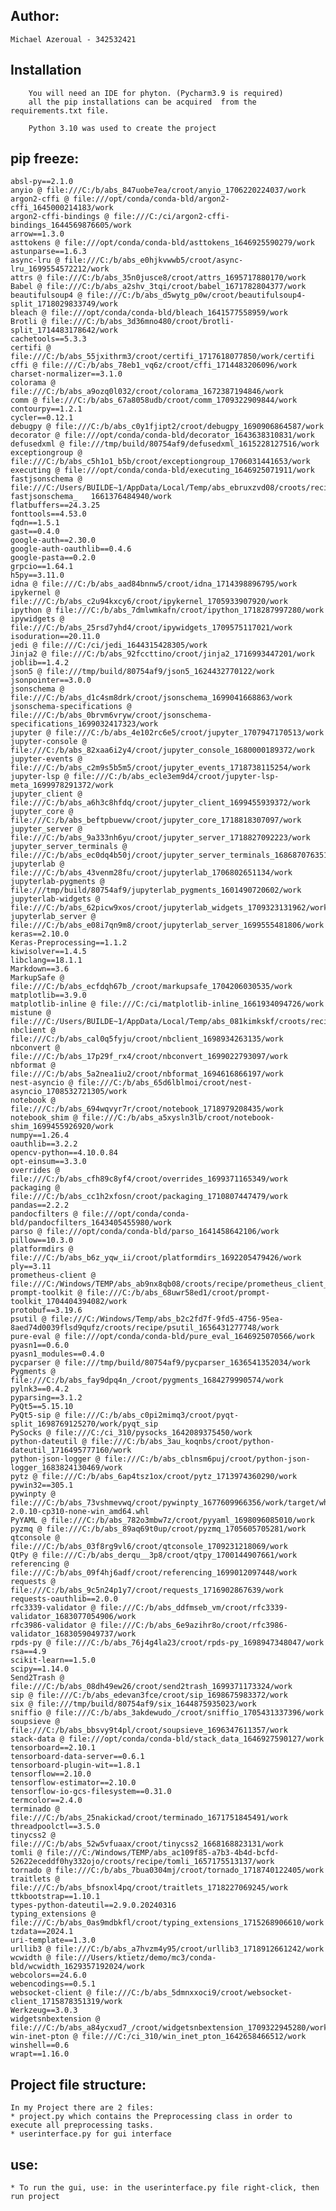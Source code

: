 ## Author:
	Michael Azeroual - 342532421


## Installation
    	You will need an IDE for phyton. (Pycharm3.9 is required)
    	all the pip installations can be acquired  from the requirements.txt file.

    	Python 3.10 was used to create the project


## pip freeze:
	absl-py==2.1.0
	anyio @ file:///C:/b/abs_847uobe7ea/croot/anyio_1706220224037/work
	argon2-cffi @ file:///opt/conda/conda-bld/argon2-cffi_1645000214183/work
	argon2-cffi-bindings @ file:///C:/ci/argon2-cffi-bindings_1644569876605/work
	arrow==1.3.0
	asttokens @ file:///opt/conda/conda-bld/asttokens_1646925590279/work
	astunparse==1.6.3
	async-lru @ file:///C:/b/abs_e0hjkvwwb5/croot/async-lru_1699554572212/work
	attrs @ file:///C:/b/abs_35n0jusce8/croot/attrs_1695717880170/work
	Babel @ file:///C:/b/abs_a2shv_3tqi/croot/babel_1671782804377/work
	beautifulsoup4 @ file:///C:/b/abs_d5wytg_p0w/croot/beautifulsoup4-split_1718029833749/work
	bleach @ file:///opt/conda/conda-bld/bleach_1641577558959/work
	Brotli @ file:///C:/b/abs_3d36mno480/croot/brotli-split_1714483178642/work
	cachetools==5.3.3
	certifi @ file:///C:/b/abs_55jxithrm3/croot/certifi_1717618077850/work/certifi
	cffi @ file:///C:/b/abs_78eb1_vq6z/croot/cffi_1714483206096/work
	charset-normalizer==3.1.0
	colorama @ file:///C:/b/abs_a9ozq0l032/croot/colorama_1672387194846/work
	comm @ file:///C:/b/abs_67a8058udb/croot/comm_1709322909844/work
	contourpy==1.2.1
	cycler==0.12.1
	debugpy @ file:///C:/b/abs_c0y1fjipt2/croot/debugpy_1690906864587/work
	decorator @ file:///opt/conda/conda-bld/decorator_1643638310831/work
	defusedxml @ file:///tmp/build/80754af9/defusedxml_1615228127516/work
	exceptiongroup @ file:///C:/b/abs_c5h1o1_b5b/croot/exceptiongroup_1706031441653/work
	executing @ file:///opt/conda/conda-bld/executing_1646925071911/work
	fastjsonschema @ file:///C:/Users/BUILDE~1/AppData/Local/Temp/abs_ebruxzvd08/croots/recipe/python-fastjsonschema_	1661376484940/work
	flatbuffers==24.3.25
	fonttools==4.53.0
	fqdn==1.5.1
	gast==0.4.0
	google-auth==2.30.0
	google-auth-oauthlib==0.4.6
	google-pasta==0.2.0
	grpcio==1.64.1
	h5py==3.11.0
	idna @ file:///C:/b/abs_aad84bnnw5/croot/idna_1714398896795/work
	ipykernel @ file:///C:/b/abs_c2u94kxcy6/croot/ipykernel_1705933907920/work
	ipython @ file:///C:/b/abs_7dmlwmkafn/croot/ipython_1718287997280/work
	ipywidgets @ file:///C:/b/abs_25rsd7yhd4/croot/ipywidgets_1709575117021/work
	isoduration==20.11.0
	jedi @ file:///C:/ci/jedi_1644315428305/work
	Jinja2 @ file:///C:/b/abs_92fccttino/croot/jinja2_1716993447201/work
	joblib==1.4.2
	json5 @ file:///tmp/build/80754af9/json5_1624432770122/work
	jsonpointer==3.0.0
	jsonschema @ file:///C:/b/abs_d1c4sm8drk/croot/jsonschema_1699041668863/work
	jsonschema-specifications @ file:///C:/b/abs_0brvm6vryw/croot/jsonschema-specifications_1699032417323/work
	jupyter @ file:///C:/b/abs_4e102rc6e5/croot/jupyter_1707947170513/work
	jupyter-console @ file:///C:/b/abs_82xaa6i2y4/croot/jupyter_console_1680000189372/work
	jupyter-events @ file:///C:/b/abs_c2m9s5b5m5/croot/jupyter_events_1718738115254/work
	jupyter-lsp @ file:///C:/b/abs_ecle3em9d4/croot/jupyter-lsp-meta_1699978291372/work
	jupyter_client @ file:///C:/b/abs_a6h3c8hfdq/croot/jupyter_client_1699455939372/work
	jupyter_core @ file:///C:/b/abs_beftpbuevw/croot/jupyter_core_1718818307097/work
	jupyter_server @ file:///C:/b/abs_9a333nh6yu/croot/jupyter_server_1718827092223/work
	jupyter_server_terminals @ file:///C:/b/abs_ec0dq4b50j/croot/jupyter_server_terminals_1686870763512/work
	jupyterlab @ file:///C:/b/abs_43venm28fu/croot/jupyterlab_1706802651134/work
	jupyterlab-pygments @ file:///tmp/build/80754af9/jupyterlab_pygments_1601490720602/work
	jupyterlab-widgets @ file:///C:/b/abs_62picw9xos/croot/jupyterlab_widgets_1709323131962/work
	jupyterlab_server @ file:///C:/b/abs_e08i7qn9m8/croot/jupyterlab_server_1699555481806/work
	keras==2.10.0
	Keras-Preprocessing==1.1.2
	kiwisolver==1.4.5
	libclang==18.1.1
	Markdown==3.6
	MarkupSafe @ file:///C:/b/abs_ecfdqh67b_/croot/markupsafe_1704206030535/work
	matplotlib==3.9.0
	matplotlib-inline @ file:///C:/ci/matplotlib-inline_1661934094726/work
	mistune @ file:///C:/Users/BUILDE~1/AppData/Local/Temp/abs_081kimkskf/croots/recipe/mistune_1661496225923/work
	nbclient @ file:///C:/b/abs_cal0q5fyju/croot/nbclient_1698934263135/work
	nbconvert @ file:///C:/b/abs_17p29f_rx4/croot/nbconvert_1699022793097/work
	nbformat @ file:///C:/b/abs_5a2nea1iu2/croot/nbformat_1694616866197/work
	nest-asyncio @ file:///C:/b/abs_65d6lblmoi/croot/nest-asyncio_1708532721305/work
	notebook @ file:///C:/b/abs_694wqvyr7r/croot/notebook_1718979208435/work
	notebook_shim @ file:///C:/b/abs_a5xysln3lb/croot/notebook-shim_1699455926920/work
	numpy==1.26.4
	oauthlib==3.2.2
	opencv-python==4.10.0.84
	opt-einsum==3.3.0
	overrides @ file:///C:/b/abs_cfh89c8yf4/croot/overrides_1699371165349/work
	packaging @ file:///C:/b/abs_cc1h2xfosn/croot/packaging_1710807447479/work
	pandas==2.2.2
	pandocfilters @ file:///opt/conda/conda-bld/pandocfilters_1643405455980/work
	parso @ file:///opt/conda/conda-bld/parso_1641458642106/work
	pillow==10.3.0
	platformdirs @ file:///C:/b/abs_b6z_yqw_ii/croot/platformdirs_1692205479426/work
	ply==3.11
	prometheus-client @ file:///C:/Windows/TEMP/abs_ab9nx8qb08/croots/recipe/prometheus_client_1659455104602/work
	prompt-toolkit @ file:///C:/b/abs_68uwr58ed1/croot/prompt-toolkit_1704404394082/work
	protobuf==3.19.6
	psutil @ file:///C:/Windows/Temp/abs_b2c2fd7f-9fd5-4756-95ea-8aed74d0039flsd9qufz/croots/recipe/psutil_1656431277748/work
	pure-eval @ file:///opt/conda/conda-bld/pure_eval_1646925070566/work
	pyasn1==0.6.0
	pyasn1_modules==0.4.0
	pycparser @ file:///tmp/build/80754af9/pycparser_1636541352034/work
	Pygments @ file:///C:/b/abs_fay9dpq4n_/croot/pygments_1684279990574/work
	pylnk3==0.4.2
	pyparsing==3.1.2
	PyQt5==5.15.10
	PyQt5-sip @ file:///C:/b/abs_c0pi2mimq3/croot/pyqt-split_1698769125270/work/pyqt_sip
	PySocks @ file:///C:/ci_310/pysocks_1642089375450/work
	python-dateutil @ file:///C:/b/abs_3au_koqnbs/croot/python-dateutil_1716495777160/work
	python-json-logger @ file:///C:/b/abs_cblnsm6puj/croot/python-json-logger_1683824130469/work
	pytz @ file:///C:/b/abs_6ap4tsz1ox/croot/pytz_1713974360290/work
	pywin32==305.1
	pywinpty @ file:///C:/b/abs_73vshmevwq/croot/pywinpty_1677609966356/work/target/wheels/pywinpty-2.0.10-cp310-none-win_amd64.whl
	PyYAML @ file:///C:/b/abs_782o3mbw7z/croot/pyyaml_1698096085010/work
	pyzmq @ file:///C:/b/abs_89aq69t0up/croot/pyzmq_1705605705281/work
	qtconsole @ file:///C:/b/abs_03f8rg9vl6/croot/qtconsole_1709231218069/work
	QtPy @ file:///C:/b/abs_derqu__3p8/croot/qtpy_1700144907661/work
	referencing @ file:///C:/b/abs_09f4hj6adf/croot/referencing_1699012097448/work
	requests @ file:///C:/b/abs_9c5n24p1y7/croot/requests_1716902867639/work
	requests-oauthlib==2.0.0
	rfc3339-validator @ file:///C:/b/abs_ddfmseb_vm/croot/rfc3339-validator_1683077054906/work
	rfc3986-validator @ file:///C:/b/abs_6e9azihr8o/croot/rfc3986-validator_1683059049737/work
	rpds-py @ file:///C:/b/abs_76j4g4la23/croot/rpds-py_1698947348047/work
	rsa==4.9	
	scikit-learn==1.5.0
	scipy==1.14.0
	Send2Trash @ file:///C:/b/abs_08dh49ew26/croot/send2trash_1699371173324/work
	sip @ file:///C:/b/abs_edevan3fce/croot/sip_1698675983372/work
	six @ file:///tmp/build/80754af9/six_1644875935023/work
	sniffio @ file:///C:/b/abs_3akdewudo_/croot/sniffio_1705431337396/work
	soupsieve @ file:///C:/b/abs_bbsvy9t4pl/croot/soupsieve_1696347611357/work
	stack-data @ file:///opt/conda/conda-bld/stack_data_1646927590127/work
	tensorboard==2.10.1
	tensorboard-data-server==0.6.1
	tensorboard-plugin-wit==1.8.1
	tensorflow==2.10.0
	tensorflow-estimator==2.10.0
	tensorflow-io-gcs-filesystem==0.31.0
	termcolor==2.4.0
	terminado @ file:///C:/b/abs_25nakickad/croot/terminado_1671751845491/work
	threadpoolctl==3.5.0
	tinycss2 @ file:///C:/b/abs_52w5vfuaax/croot/tinycss2_1668168823131/work
	tomli @ file:///C:/Windows/TEMP/abs_ac109f85-a7b3-4b4d-bcfd-52622eceddf0hy332ojo/croots/recipe/tomli_1657175513137/work
	tornado @ file:///C:/b/abs_7bua0304mj/croot/tornado_1718740122405/work
	traitlets @ file:///C:/b/abs_bfsnoxl4pq/croot/traitlets_1718227069245/work
	ttkbootstrap==1.10.1
	types-python-dateutil==2.9.0.20240316
	typing_extensions @ file:///C:/b/abs_0as9mdbkfl/croot/typing_extensions_1715268906610/work
	tzdata==2024.1
	uri-template==1.3.0
	urllib3 @ file:///C:/b/abs_a7hvzm4y95/croot/urllib3_1718912661242/work
	wcwidth @ file:///Users/ktietz/demo/mc3/conda-bld/wcwidth_1629357192024/work
	webcolors==24.6.0
	webencodings==0.5.1
	websocket-client @ file:///C:/b/abs_5dmnxxoci9/croot/websocket-client_1715878351319/work
	Werkzeug==3.0.3
	widgetsnbextension @ file:///C:/b/abs_a84ycxud7_/croot/widgetsnbextension_1709322945280/work
	win-inet-pton @ file:///C:/ci_310/win_inet_pton_1642658466512/work
	winshell==0.6
	wrapt==1.16.0


## Project file structure:
	In my Project there are 2 files:
	* project.py which contains the Preprocessing class in order to execute all preprocessing tasks.
	* userinterface.py for gui interface


## use:
	* To run the gui, use: in the userinterface.py file right-click, then run project 
